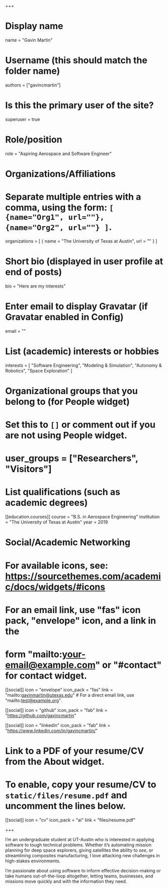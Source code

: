 +++
# Display name
name = "Gavin Martin"

# Username (this should match the folder name)
authors = ["gavincmartin"]

# Is this the primary user of the site?
superuser = true

# Role/position
role = "Aspiring Aerospace and Software Engineer"

# Organizations/Affiliations
#   Separate multiple entries with a comma, using the form: `[ {name="Org1", url=""}, {name="Org2", url=""} ]`.
organizations = [ { name = "The University of Texas at Austin", url = "" } ]

# Short bio (displayed in user profile at end of posts)
bio = "Here are my interests"

# Enter email to display Gravatar (if Gravatar enabled in Config)
email = ""

# List (academic) interests or hobbies
interests = [
  "Software Engineering",
  "Modeling & Simulation",
  "Autonomy & Robotics",
  "Space Exploration"
]

# Organizational groups that you belong to (for People widget)
#   Set this to `[]` or comment out if you are not using People widget.
# user_groups = ["Researchers", "Visitors"]

# List qualifications (such as academic degrees)

[[education.courses]]
  course = "B.S. in Aerospace Engineering"
  institution = "The University of Texas at Austin"
  year = 2019

# Social/Academic Networking
# For available icons, see: https://sourcethemes.com/academic/docs/widgets/#icons
#   For an email link, use "fas" icon pack, "envelope" icon, and a link in the
#   form "mailto:your-email@example.com" or "#contact" for contact widget.

[[social]]
  icon = "envelope"
  icon_pack = "fas"
  link = "mailto:gavinmartin@utexas.edu"  # For a direct email link, use "mailto:test@example.org".

[[social]]
  icon = "github"
  icon_pack = "fab"
  link = "https://github.com/gavincmartin"

[[social]]
  icon = "linkedin"
  icon_pack = "fab"
  link = "https://www.linkedin.com/in/gavincmartin/"

# Link to a PDF of your resume/CV from the About widget.
# To enable, copy your resume/CV to `static/files/resume.pdf` and uncomment the lines below.
[[social]]
  icon = "cv"
  icon_pack = "ai"
  link = "files/resume.pdf"

+++

I’m an undergraduate student at UT-Austin who is interested in applying software to tough technical problems. Whether it’s automating mission planning for deep space explorers, giving satellites the ability to *see*, or streamlining composites manufacturing, I love attacking new challenges in high-stakes environments.

I’m passionate about using software to inform effective decision-making or take humans out-of-the-loop altogether, letting teams, businesses, and missions move quickly and with the information they need.
